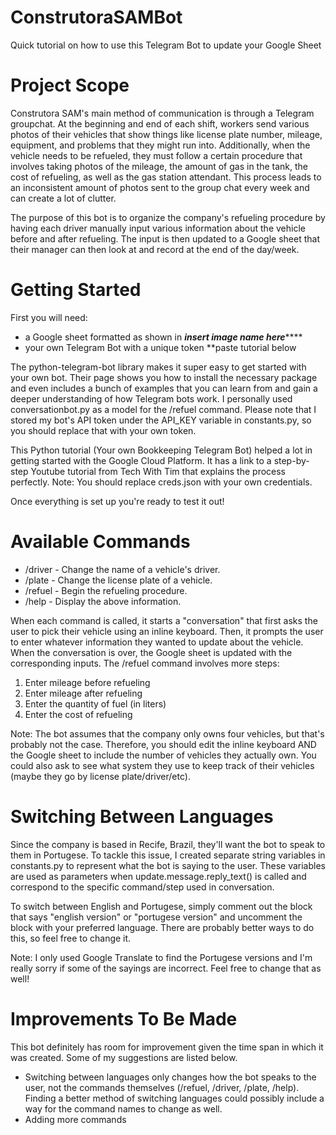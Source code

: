 # ConstrutoraSAMBot
Quick tutorial on how to use this Telegram Bot to update your Google Sheet

# Project Scope
Construtora SAM's main method of communication is through a Telegram groupchat. At the beginning and end of each shift, workers send various photos of their vehicles that show things like license plate number, mileage, equipment, and problems that they might run into. Additionally, when the vehicle needs to be refueled, they must follow a certain procedure that involves taking photos of the mileage, the amount of gas in the tank, the cost of refueling, as well as the gas station attendant. This process leads to an inconsistent amount of photos sent to the group chat every week and can create a lot of clutter.

The purpose of this bot is to organize the company's refueling procedure by having each driver manually input various information about the vehicle before and after refueling. The input is then updated to a Google sheet that their manager can then look at and record at the end of the day/week.

# Getting Started
First you will need:
- a Google sheet formatted as shown in *****insert image name here*********
- your own Telegram Bot with a unique token **paste tutorial below

The python-telegram-bot library makes it super easy to get started with your own bot. Their page shows you how to install the necessary package and even includes a bunch of examples that you can learn from and gain a deeper understanding of how Telegram bots work. I personally used conversationbot.py as a model for the /refuel command.
Please note that I stored my bot's API token under the API_KEY variable in constants.py, so you should replace that with your own token.

This Python tutorial (Your own Bookkeeping Telegram Bot) helped a lot in getting started with the Google Cloud Platform. It has a link to a step-by-step Youtube tutorial from Tech With Tim that explains the process perfectly. 
Note: You should replace creds.json with your own credentials.

Once everything is set up you're ready to test it out!

# Available Commands
- /driver - Change the name of a vehicle's driver.
- /plate - Change the license plate of a vehicle.
- /refuel - Begin the refueling procedure.
- /help - Display the above information.

When each command is called, it starts a "conversation" that first asks the user to pick their vehicle using an inline keyboard. Then, it prompts the user to enter whatever information they wanted to update about the vehicle. When the conversation is over, the Google sheet is updated with the corresponding inputs. The /refuel command involves more steps:
1. Enter mileage before refueling
2. Enter mileage after refueling
3. Enter the quantity of fuel (in liters)
4. Enter the cost of refueling

Note: The bot assumes that the company only owns four vehicles, but that's probably not the case. Therefore, you should edit the inline keyboard AND the Google sheet to include the number of vehicles they actually own. You could also ask to see what system they use to keep track of their vehicles (maybe they go by license plate/driver/etc).

# Switching Between Languages
Since the company is based in Recife, Brazil, they'll want the bot to speak to them in Portugese. To tackle this issue, I created separate string variables in constants.py to represent what the bot is saying to the user. These variables are used as parameters when update.message.reply_text() is called and correspond to the specific command/step used in conversation.

To switch between English and Portugese, simply comment out the block that says "english version" or "portugese version" and uncomment the block with your preferred language. There are probably better ways to do this, so feel free to change it.

Note: I only used Google Translate to find the Portugese versions and I'm really sorry if some of the sayings are incorrect. Feel free to change that as well!

# Improvements To Be Made
This bot definitely has room for improvement given the time span in which it was created. Some of my suggestions are listed below.
- Switching between languages only changes how the bot speaks to the user, not the commands themselves (/refuel, /driver, /plate, /help). Finding a better method of switching languages could possibly include a way for the command names to change as well.
- Adding more commands
